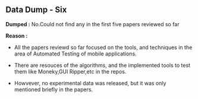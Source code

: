 ## Data Dump - Six

**Dumped :** No.Could not find any in the first five papers reviewed so far

**Reason :** 

- All the papers reviewd so far focused on the tools, and techniques in the area of Automated Testing of mobile applications. 

- There are resouces of the algorithms, and the implemented tools to test them like Moneky,GUI Ripper,etc in the repos. 

- Howvever, no experimental data was released, but it was only mentioned briefly in the papers.
